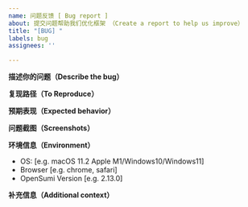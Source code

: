 ```yaml
---
name: 问题反馈 [ Bug report ]
about: 提交问题帮助我们优化框架 （Create a report to help us improve）
title: "[BUG] "
labels: bug
assignees: ''

---
```


**描述你的问题（Describe the bug）**

<!-- A clear and concise description of what the bug is. -->
<!-- 明确的描述问题现象 -->

**复现路径（To Reproduce）**

<!--
Steps to reproduce the behavior:
1. Go to '...'
2. Click on '....'
3. Scroll down to '....'
4. See error
-->

**预期表现（Expected behavior）**

<!-- A clear and concise description of what you expected to happen. -->

**问题截图（Screenshots）**

<!--If applicable, add screenshots to help explain your problem.-->

**环境信息（Environment）**

- OS: [e.g. macOS 11.2 Apple M1/Windows10/Windows11]
- Browser [e.g. chrome, safari]
- OpenSumi Version [e.g. 2.13.0]

**补充信息（Additional context）**

<!--Add any other context about the problem here.-->
